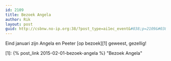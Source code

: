 ```yaml
---
id: 2109
title: Bezoek Angela
author: Rik
layout: post
guid: http://csbnw.no-ip.org:38/?post_type=ai1ec_event&#038;p=2109&#038;instance_id=
---
```

Eind januari zijn Angela en Peeter [op bezoek][1] geweest, gezellig!

 [1]: {% post_link 2015-02-01-bezoek-angela %} "Bezoek Angela"